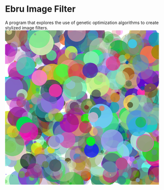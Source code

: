 Ebru Image Filter
==================

A program that explores the use of genetic optimization algorithms to create stylized image filters.
![alt tag](https://raw.githubusercontent.com/tamert/Ebru-Image-Filter/master/0.png) 